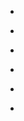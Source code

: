 
- [](/2019/07/ev8t1uj/)

- [](/2019/07/ev8i70e/)

- [](/2019/04/elh6js0/)

- [](/2018/10/e7zfvuk/)

- [](/2018/08/e4uzjw6/)

- [](/2016/07/4rspgd/)

